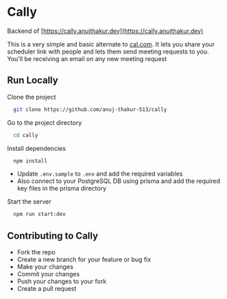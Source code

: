 # Cally

Backend of [https://cally.anujthakur.dev](https://cally.anujthakur.dev)

This is a very simple and basic alternate to [cal.com](cal.com). It lets you share your scheduler link with people and lets them send meeting requests to you. You'll be receiving an email on any new meeting request

## Run Locally

Clone the project

```bash
  git clone https://github.com/anuj-thakur-513/cally
```

Go to the project directory

```bash
  cd cally
```

Install dependencies

```bash
  npm install
```

- Update `.env.sample` to `.env` and add the required variables
- Also connect to your PostgreSQL DB using prisma and add the required key files in the prisma directory

Start the server

```bash
  npm run start:dev
```

## Contributing to Cally

- Fork the repo
- Create a new branch for your feature or bug fix
- Make your changes
- Commit your changes
- Push your changes to your fork
- Create a pull request
